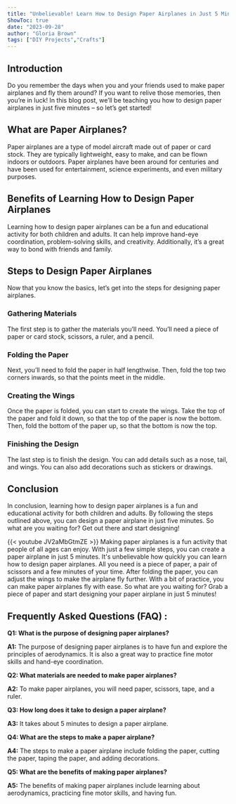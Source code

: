```yaml
---
title: "Unbelievable! Learn How to Design Paper Airplanes in Just 5 Minutes!"
ShowToc: true 
date: "2023-09-28"
author: "Gloria Brown" 
tags: ["DIY Projects","Crafts"]
---
```

## Introduction

Do you remember the days when you and your friends used to make paper airplanes and fly them around? If you want to relive those memories, then you’re in luck! In this blog post, we’ll be teaching you how to design paper airplanes in just five minutes – so let’s get started!

## What are Paper Airplanes?

Paper airplanes are a type of model aircraft made out of paper or card stock. They are typically lightweight, easy to make, and can be flown indoors or outdoors. Paper airplanes have been around for centuries and have been used for entertainment, science experiments, and even military purposes.

## Benefits of Learning How to Design Paper Airplanes

Learning how to design paper airplanes can be a fun and educational activity for both children and adults. It can help improve hand-eye coordination, problem-solving skills, and creativity. Additionally, it’s a great way to bond with friends and family.

## Steps to Design Paper Airplanes

Now that you know the basics, let’s get into the steps for designing paper airplanes.

### Gathering Materials

The first step is to gather the materials you’ll need. You’ll need a piece of paper or card stock, scissors, a ruler, and a pencil.

### Folding the Paper

Next, you’ll need to fold the paper in half lengthwise. Then, fold the top two corners inwards, so that the points meet in the middle.

### Creating the Wings

Once the paper is folded, you can start to create the wings. Take the top of the paper and fold it down, so that the top of the paper is now the bottom. Then, fold the bottom of the paper up, so that the bottom is now the top.

### Finishing the Design

The last step is to finish the design. You can add details such as a nose, tail, and wings. You can also add decorations such as stickers or drawings.

## Conclusion

In conclusion, learning how to design paper airplanes is a fun and educational activity for both children and adults. By following the steps outlined above, you can design a paper airplane in just five minutes. So what are you waiting for? Get out there and start designing!

{{< youtube JV2aMbGtmZE >}} 
Making paper airplanes is a fun activity that people of all ages can enjoy. With just a few simple steps, you can create a paper airplane in just 5 minutes. It's unbelievable how quickly you can learn how to design paper airplanes. All you need is a piece of paper, a pair of scissors and a few minutes of your time. After folding the paper, you can adjust the wings to make the airplane fly further. With a bit of practice, you can make paper airplanes fly with ease. So what are you waiting for? Grab a piece of paper and start designing your paper airplane in just 5 minutes!

## Frequently Asked Questions (FAQ) :
**Q1: What is the purpose of designing paper airplanes?**

**A1:** The purpose of designing paper airplanes is to have fun and explore the principles of aerodynamics. It is also a great way to practice fine motor skills and hand-eye coordination. 

**Q2: What materials are needed to make paper airplanes?**

**A2:** To make paper airplanes, you will need paper, scissors, tape, and a ruler. 

**Q3: How long does it take to design a paper airplane?**

**A3:** It takes about 5 minutes to design a paper airplane. 

**Q4: What are the steps to make a paper airplane?**

**A4:** The steps to make a paper airplane include folding the paper, cutting the paper, taping the paper, and adding decorations. 

**Q5: What are the benefits of making paper airplanes?**

**A5:** The benefits of making paper airplanes include learning about aerodynamics, practicing fine motor skills, and having fun.





